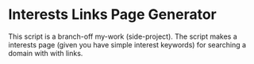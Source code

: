 # Interests Links Page Generator
This script is a branch-off my-work (side-project). The script makes a interests page (given you have simple interest keywords) for searching a domain with with links.
